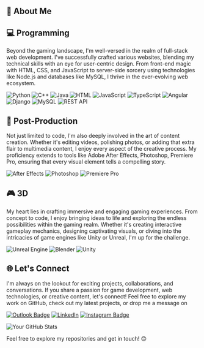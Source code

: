 ## 🚀 About Me

## 💻 Programming 

Beyond the gaming landscape, I'm well-versed in the realm of full-stack web development. I've successfully crafted various websites, blending my technical skills with an eye for user-centric design. From front-end magic with HTML, CSS, and JavaScript to server-side sorcery using technologies like Node.js and databases like MySQL, I thrive in the ever-evolving web ecosystem.

![Python](https://img.icons8.com/color/48/000000/python.png)
![C++](https://img.icons8.com/color/48/000000/c-plus-plus-logo.png)
![Java](https://img.icons8.com/color/48/000000/java-coffee-cup-logo.png)
![HTML](https://img.icons8.com/color/48/000000/html-5.png)
![JavaScript](https://img.icons8.com/color/48/000000/javascript.png)
![TypeScript](https://img.icons8.com/color/48/000000/typescript.png)
![Angular](https://img.icons8.com/color/48/000000/angularjs.png)
![Django](https://img.icons8.com/color/48/000000/django.png)
![MySQL](https://img.icons8.com/color/48/000000/mysql-logo.png)
![REST API](https://img.icons8.com/color/48/000000/api.png)

## 🎨 Post-Production

Not just limited to code, I'm also deeply involved in the art of content creation. Whether it's editing videos, polishing photos, or adding that extra flair to multimedia content, I enjoy every aspect of the creative process. My proficiency extends to tools like Adobe After Effects, Photoshop, Premiere Pro, ensuring that every visual element tells a compelling story.

![After Effects](https://img.icons8.com/color/48/000000/adobe-after-effects.png)
![Photoshop](https://img.icons8.com/color/48/000000/adobe-photoshop.png)
![Premiere Pro](https://img.icons8.com/color/48/000000/adobe-premiere-pro.png)

## 🎮 3D

My heart lies in crafting immersive and engaging gaming experiences. From concept to code, I enjoy bringing ideas to life and exploring the endless possibilities within the gaming realm. Whether it's creating interactive gameplay mechanics, designing captivating visuals, or diving into the intricacies of game engines like Unity or Unreal, I'm up for the challenge.

![Unreal Engine](https://img.icons8.com/color/48/000000/unreal-engine.png)
![Blender](https://img.icons8.com/?size=48&id=65231&format=png)
![Unity](https://img.icons8.com/color/48/000000/unity.png)

## 🌐 Let's Connect

I'm always on the lookout for exciting projects, collaborations, and conversations. If you share a passion for game development, web technologies, or creative content, let's connect! Feel free to explore my work on GitHub, check out my latest projects, or drop me a message on

[![Outlook Badge](https://img.shields.io/badge/Outlook-blue?style=for-the-badge&logo=microsoft-outlook&labelColor=blue)](mailto:umeshprakash123@outlook.com)
[![LinkedIn](https://img.shields.io/badge/LinkedIn-blue?style=for-the-badge&logo=linkedin&labelColor=blue)](https://www.linkedin.com/in/umesh-prakash-90233125b/)
[![Instagram Badge](https://img.shields.io/badge/Instagram-white?style=for-the-badge&logo=instagram&labelColor=white)]([https://www.instagram.com/x_dreamist/])


![Your GitHub Stats](https://github-readme-stats.vercel.app/api?username=YourGitHubUsername&show_icons=true&hide=prs&theme=radical)

Feel free to explore my repositories and get in touch! 😊
